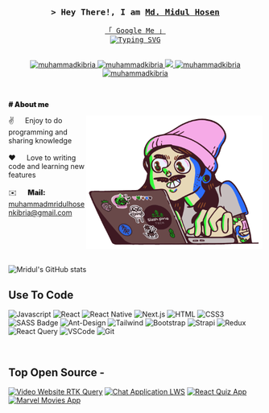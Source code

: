 <!--
<h2 align="center">
  Welcome to Md. Midul Hosen World!
  <img src="https://media.giphy.com/media/hvRJCLFzcasrR4ia7z/giphy.gif" width="28">
</h2>
-->

<!--


[![wakatime](https://wakatime.com/badge/user/eebb3dd8-d9b2-40de-9b88-6fd6cac99dbc.svg)](https://wakatime.com/@eebb3dd8-d9b2-40de-9b88-6fd6cac99dbc)

<!-- Intro  -->
<h3 align="center">
        <samp>&gt; Hey There!, I am
                <b><a target="_blank" href="https://muhammadkibria.xyz">Md. Midul Hosen</a></b>
        </samp>
</h3>


<p align="center"> 
  <samp>
    <a href="https://www.google.com/search?q=Md.+Midul+Hosen&sca_esv=578722268&sxsrf=AM9HkKll6CMGwiUnYrK9N70QBkSYC3onFQ%3A1698899524594&ei=RCZDZffhI-Ws4-EPk5i2iAg&ved=0ahUKEwj3k7D1vaSCAxVl1jgGHROMDYEQ4dUDCBA&uact=5&oq=Md.+Midul+Hosen&gs_lp=Egxnd3Mtd2l6LXNlcnAiD01kLiBNaWR1bCBIb3NlbjIEECMYJ0iVVFDrCFi_UXAGeACQAQCYAZgBoAHJBqoBAzEuNrgBA8gBAPgBAfgBAqgCFMICCBAAGKIEGLADwgIFEAAYogTCAgcQIxiwAhgnwgIHECMY6gIYJ8ICFhAAGAMYjwEY5QIY6gIYtAIYjAPYAQHCAhYQLhgDGI8BGOUCGOoCGLQCGIwD2AEB4gMEGAEgQYgGAZAGAroGBggBEAEYCw&sclient=gws-wiz-serp">「 Google Me 」</a>
    <br>
    <a href="https://git.io/typing-svg"><img src="https://readme-typing-svg.herokuapp.com?font=Fira+Code&size=17&pause=1000&random=false&width=435&lines=A+Front-End+Developer+And+WordPress+Expert;3%2B+years+of+programming+experience;Always+excited+to+learn+new+things" alt="Typing SVG" /></a>
    <br>
    <br>
  </samp>
</p>

<p align="center">
 <a href="https://muhammadkibria.xyz" target="blank">
  <img src="https://img.shields.io/badge/Website-DC143C?style=for-the-badge&logo=medium&logoColor=white" alt="muhammadkibria" />
 </a>
 <a href="#" target="_blank">
  <img src="https://img.shields.io/badge/LinkedIn-0077B5?style=for-the-badge&logo=linkedin&logoColor=white" alt="muhammadkibria"/>
 </a>
 <!-- <a href="#" target="_blank">
  <img src="https://img.shields.io/badge/dev.to-0A0A0A?style=for-the-badge&logo=dev.to&logoColor=white" alt="muhammadkibria" />
 </a> -->
 <a href="#" target="_blank">
  <img src="https://img.shields.io/badge/Twitter-1DA1F2?style=for-the-badge&logo=twitter&logoColor=white" />
 </a>
 <a href="#" target="_blank">
  <img src="https://img.shields.io/badge/Instagram-fe4164?style=for-the-badge&logo=instagram&logoColor=white" alt="muhammadkibria" />
 </a> 
 <a href="#" target="_blank">
  <img src="https://img.shields.io/badge/Facebook-20BEFF?&style=for-the-badge&logo=facebook&logoColor=white" alt="muhammadkibria"  />
  </a> 
</p>
<br />

<!-- About Section -->
 <p style="font-weight: 900"># About me</p>
 
<p>
 <img align="right" width="350" src="assets/programming2.gif" alt="Coding gif" />
  
 ✌️ &emsp; Enjoy to do programming and sharing knowledge <br/><br/>
 ❤️ &emsp; Love to writing code and learning new features<br/><br/>
 ✉️ &emsp; <span style="font-weight: 900">Mail:</span> muhammadmridulhosenkibria@gmail.com<br/><br/>

</p>

<br/>
<br/>
<br/>

![Mridul's GitHub stats](https://github-readme-stats.vercel.app/api?username=mdmidulhosen&show_icons=true&theme=radical)

## Use To Code

![Javascript](https://img.shields.io/badge/Javascript-F0DB4F?style=for-the-badge&labelColor=black&logo=javascript&logoColor=F0DB4F)
![React](https://img.shields.io/badge/-React-61DBFB?style=for-the-badge&labelColor=black&logo=react&logoColor=61DBFB)
![React Native](https://img.shields.io/badge/React_Native-20232A?style=for-the-badge&logo=react&logoColor=61DAFB)
![Next.js](https://img.shields.io/badge/next.js-000000?style=for-the-badge&logo=nextdotjs&logoColor=white)
![HTML](https://img.shields.io/badge/HTML5-E34F26?style=for-the-badge&logo=html5&logoColor=white)
![CSS3](https://img.shields.io/badge/CSS3-1572B6?style=for-the-badge&logo=css3&logoColor=white)
![SASS Badge](https://img.shields.io/badge/Sass-CC6699?style=for-the-badge&logo=sass&logoColor=white)
![Ant-Design](https://img.shields.io/badge/AntDesign-0170FE?style=for-the-badge&logo=antdesign&logoColor=white)
![Tailwind](https://img.shields.io/badge/Tailwind_CSS-092749?style=for-the-badge&logo=tailwindcss&logoColor=06B6D4&labelColor=000000)
![Bootstrap](https://img.shields.io/badge/Bootstrap-563D7C?style=for-the-badge&logo=bootstrap&logoColor=white)
![Strapi](https://img.shields.io/badge/strapi-2E7EEA?style=for-the-badge&logo=strapi&logoColor=white)
![Redux](https://img.shields.io/badge/Redux-593D88?style=for-the-badge&logo=redux&logoColor=white)
![React Query](https://img.shields.io/badge/-React_Query-FF4154?style=for-the-badge&logo=react%20query&logoColor=white)
![VSCode](https://img.shields.io/badge/Visual_Studio-0078d7?style=for-the-badge&logo=visual%20studio&logoColor=white)
![Git](https://img.shields.io/badge/Git-F05032?style=for-the-badge&logo=git&logoColor=white)

<br/>

## Top Open Source -
[![Video Website RTK Query](https://github-readme-stats.vercel.app/api/pin/?username=mdmidulhosen&repo=video-website-using-rtk-query&border_color=7F3FBF&bg_color=0D1117&title_color=C9D1D9&text_color=8B949E&icon_color=7F3FBF)](https://github.com/mdmidulhosen/video-website-using-rtk-query)
[![Chat Application LWS](https://github-readme-stats.vercel.app/api/pin/?username=mdmidulhosen&repo=Chat-Application-LWS&border_color=7F3FBF&bg_color=0D1117&title_color=C9D1D9&text_color=8B949E&icon_color=7F3FBF)](https://github.com/mdmidulhosen/Chat-Application-LWS)
[![React Quiz App](https://github-readme-stats.vercel.app/api/pin/?username=mdmidulhosen&repo=React-Quize-App&border_color=7F3FBF&bg_color=0D1117&title_color=C9D1D9&text_color=8B949E&icon_color=7F3FBF)](https://github.com/mdmidulhosen/React-Quize-App)
[![Marvel Movies App](https://github-readme-stats.vercel.app/api/pin/?username=mdmidulhosen&repo=Marvel-Movies-App&border_color=7F3FBF&bg_color=0D1117&title_color=C9D1D9&text_color=8B949E&icon_color=7F3FBF)](https://github.com/mdmidulhosen/Marvel-Movies-App)
